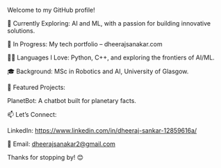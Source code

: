 Welcome to my GitHub profile!

🌱 Currently Exploring: AI and ML, with a passion for building innovative solutions.

🔭 In Progress: My tech portfolio – dheerajsanakar.com

👨‍💻 Languages I Love: Python, C++, and exploring the frontiers of AI/ML.

🎓 Background: MSc in Robotics and AI, University of Glasgow.

🌟 Featured Projects:

PlanetBot: A chatbot built for planetary facts.

📫 Let’s Connect:

LinkedIn: https://www.linkedin.com/in/dheeraj-sankar-12859616a/

📧 Email: dheerajsanakar2@gmail.com

Thanks for stopping by! 😊
